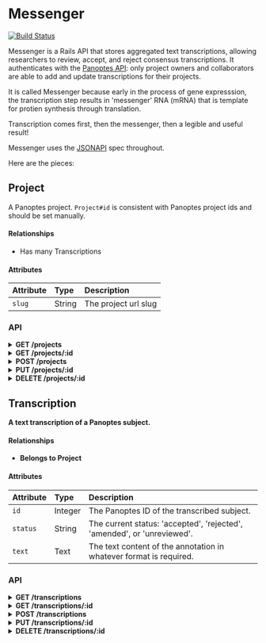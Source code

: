# Messenger

[![Build Status](https://travis-ci.org/zooniverse/messenger.svg?branch=master)](https://travis-ci.org/zooniverse/messenger)

Messenger is a Rails API that stores aggregated text transcriptions, allowing researchers to 
review, accept, and reject consensus transcriptions. It authenticates with the 
[Panoptes API](https://zooniverse.org): only project owners and collaborators 
are able to add and update transcriptions for their projects.

It is called Messenger because early in the process of gene expresssion, the transcription 
step results in 'messenger' RNA (mRNA) that is template for protien synthesis through translation.

Transcription comes first, then the messenger, then a legible and useful result!

Messenger uses the [JSONAPI](http://jsonapi.org/) spec throughout.

Here are the pieces:


## Project

A Panoptes project.  `Project#id` is consistent with Panoptes project ids and should be set manually.

#### Relationships

- Has many Transcriptions

#### Attributes

| Attribute | Type   | Description |
| :-------- | :----- | :---------- |
| `slug`    | String | The project url slug |

### API

<details>
<summary><strong>GET /projects</strong></summary>

- Publicly accessible
- Filterable by `slug`

``` json
{
  "data": [{
    "id": "1",
    "type": "projects",
    "attributes": {
      "slug": "project-owner/project-name"
    },
    "links": {
      "self": "/projects/1",
      "transcriptions": "/transcriptions?filter[project_id]=1"
    }
  }],
  "jsonapi": {
    "version": "1.0"
  },
  "links": {
    "self": "/projects?page[number]=1&page[size]=1",
    "next": "/projects?page[number]=2&page[size]=1",
    "last": "/projects?page[number]=123&page[size]=1"
  }
}
```
</details>

<details>
<summary><strong>GET /projects/:id</summary>

- Publicly accessible

``` json
{
  "data": [{
    "id": "1",
    "type": "projects",
    "attributes": {
      "slug": "project-owner/project-name"
    },
    "links": {
      "self": "/projects/1",
      "transcriptions": "/transcriptions?filter[project_id]=1"
    }
  }],
  "jsonapi": {
    "version": "1.0"
  }
}
```
</details>

<details>
<summary><strong>POST /projects</strong></summary>

- Accessible by project owners, collaborators, and site admins. The id will be the same as the project's Panoptes id, `slug` is the only required parameter.

##### Schema

``` json
{
  "properties": {
    "data": {
      "properties": {
        "slug": {
          "type": "string"
        }
      },
      "type": "object",
      "required": [
        "slug"
      ],
      "additionalProperties": false
    }
  },
  "type": "object",
  "required": [
    "data"
  ]
}
```

##### Example

``` json
{
  "data": {
    "type": "projects",
    "attributes": {
      "slug": "project-owner/project-name"
    }
  }
}
```
</details>

<details>
<summary><strong>PUT /projects/:id</strong></summary>

- Not permitted
</details>

<details>
<summary><strong>DELETE /projects/:id</strong></summary>

- Not permitted
</details>


## Transcription

A text transcription of a Panoptes subject.

#### Relationships
- Belongs to Project

#### Attributes

| Attribute | Type     | Description |
| :-------- | :--------| :---------- |
| `id`      | Integer  | The Panoptes ID of the transcribed subject. |
| `status`  | String   | The current status: 'accepted', 'rejected', 'amended', or 'unreviewed'. |
| `text`    | Text     | The text content of the annotation in whatever format is required. |

### API

<details>
<summary><strong>GET /transcriptions</strong></summary>

- Scoped by project owner or collaborator roles
- Site admins can access all transcriptions
- Filterable by `project_id` and `state`

``` json
{
  "data": [{
    "id": "1",
    "type": "transcriptions",
    "attributes": {
      "state": "accepted",
      "project_id": 1,
      "text": "Lorem ipsum dolor sit amet, consectetur adipiscing elit. Nullam sit amet sem luctus, facilisis erat sit amet, volutpat arcu. Cras ultricies malesuada quam a gravida. Mauris pulvinar ipsum eget urna vulputate pulvinar. Duis quis quam leo. Cras neque nisi, cursus at gravida nec, viverra non est. Curabitur aliquam sodales sapien. Donec commodo sodales velit, a placerat diam volutpat id. Proin tempus, leo in faucibus consequat, turpis erat molestie orci, eget ornare neque lacus et nisi. Quisque ut lobortis diam. Nulla iaculis lacus a erat feugiat tincidunt. Nulla sem purus, eleifend sit amet ipsum ac, auctor venenatis magna. Maecenas molestie ullamcorper velit luctus posuere."
    },
    "links": {
      "self": "/transcriptions/1"
    }
  }],
  "jsonapi": {
    "version": "1.0"
  },
  "links": {
    "self": "/transcriptions?page[number]=1&page[size]=1",
    "next": "/transcriptions?page[number]=2&page[size]=1",
    "last": "/transcriptions?page[number]=123&page[size]=1"
  }
}
```
</details>

<details>
<summary><strong>GET /transcriptions/:id</strong></summary>

- Publicly accessible

``` json
{
  "data": [{
    "id": "1",
    "type": "transcriptions",
    "attributes": {
      "state": "unreviewed",
      "project_id": 1,
      "text": "A bunch more text"
    },
    "links": {
      "self": "/transcriptions/1"
    }
  }],
  "jsonapi": {
    "version": "1.0"
  }
}
```
</details>

<details>
<summary><strong>POST /transcriptions</strong></summary>

- Accessible by project owners, collaborators, and site admins. ID property should be the corresponding Panoptes subject ID.

##### Schema

``` json
{
  "properties": {
    "data": {
      "properties": {
        "id": {
          "oneOf": [{
            "type": "integer",
            "minimum": 1
          }, {
            "type": "string",
            "pattern": "^[1-9]\\d*$"
          }]
        },
        "project_id": {
          "oneOf": [{
            "type": "integer",
            "minimum": 1
          }, {
            "type": "string",
            "pattern": "^[1-9]\\d*$"
          }]
        },
        "text": {
          "type": "text"
        },
        "status": {
          "enum": ["accepted", "rejected", "amended", "unreviewed"]
        }
      },
      "type": "object",
      "required": ["project_id", "status", "text"],
      "additionalProperties": false
    }
  },
  "type": "object",
  "required": ["data"]
}
```

##### Example

``` json
{
  "data": {
    "attributes": {
      "text": "Curabitur ut magna in lectus semper vulputate ac non urna. Suspendisse mattis nisi enim, non dapibus augue sodales dapibus. Donec vitae sapien at metus ultricies ullamcorper. Quisque varius posuere mauris. Class aptent taciti sociosqu ad litora torquent per conubia nostra, per inceptos himenaeos. In et eleifend mauris, eu sodales nibh. Mauris laoreet, justo tincidunt egestas pulvinar, ex lectus rhoncus urna, quis faucibus mauris lectus a ex.",
      "state": "unreviewed"
    },
    "relationships": {
      "project": {
        "data": {
          "type": "projects",
          "id": "1"
        }
      }
    }
  }
}
```
</details>

<details>
<summary><strong>PUT /transcriptions/:id</strong></summary>

- Accessible by project owners, collaborators, and site admins

##### Schema

``` json
{
  "properties": {
    "data": {
      "properties": {
        "project_id": {
          "oneOf": [{
            "type": "integer",
            "minimum": 1
          }, {
            "type": "string",
            "pattern": "^[1-9]\\d*$"
          }]
        },
        "text": {
          "type": "text"
        },
        "status": {
          "enum": ["accepted", "rejected", "amended", "unreviewed"]
        }
      },
      "type": "object",
      "additionalProperties": false
    }
  },
  "type": "object",
  "required": ["data"]
}
```

##### Example

``` json
{
  "data": {
    "attributes": {
      "text": "A way, way better transctiption",
      "status": "amended"
    }
  }
}
```
</details>

<details>
<summary><strong>DELETE /transcriptions/:id</strong></summary>

- Accessible by project owners, collaborators, and site admins
</details>

